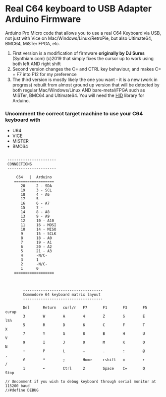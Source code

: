 # Real C64 keyboard to USB Adapter Arduino Firmware

Arduino Pro Micro code that allows you to use a real C64 Keyboard via USB, not just with Vice on Mac/Windows/Linux/RetroPie, but also Ultimate64, BMC64, MiSTer FPGA, etc.

1. First version is a modification of firmware **originally by DJ Sures** (Synthiam.com) (c)2019 that simply fixes the cursor up to work using both left AND right shift
1. Second version changes the C= and CTRL key behaviour, and makes C= + F7 into F12 for my preference
1. The third version is mostly likely the one you want - it is a new (work in progress) rebuilt from almost ground up version that will be detected by both regular Mac/Windows/Linux AND bare-metal/FPGA such as MiSTer, BMC64 and Ultimate64. You will need the [HID](https://github.com/NicoHood/HID) library for Arduino.


### Uncomment the correct target machine to use your C64 keyboard with

* U64
* VICE
* MISTER
* BMC64



```

 ----------------------
 CONNECTIONS
 ----------------------

     C64   |  Arduino
    ==================
       20     2 - SDA
       19     3 - SCL
       18     4 - A6
       17     5
       16     6 - A7
       15     7 -
       14     8 - A8
       13     9 - A9
       12     10 - A10
       11     16 - MOSI
       10     14 - MISO
       9      15 - SCLK
       8      18 - A0
       7      19 - A1
       6      20 - A2
       5      21 - A3
       4      -N/C-
       3      1
       2      -N/C-
       1      0
    ==================

    

        ------------------------------------
        Commodore 64 keyboard matrix layout                                                                
        ------------------------------------
                                                                
        Del      Return   curl/r   F7       F1       F3       F5       curup
        3        W        A        4        Z        S        E        lSh
        5        R        D        6        C        F        T        X
        7        Y        G        8        B        H        U        V
        9        I        J        0        M        K        O        N
        +        P        L        –        .        :        @        ,
        £        *        ;        Home     rshift   =        ↑        /
        1        ←        Ctrl     2        Space    C=       Q        Stop

// Uncomment if you wish to debug keyboard through serial monitor at 115200 baud
//#define DEBUG
```
